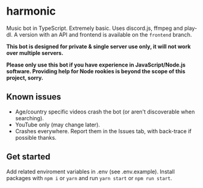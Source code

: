 # harmonic

Music bot in TypeScript. Extremely basic. Uses discord.js, ffmpeg and play-dl. A version with an API and frontend is available on the `frontend` branch.

**This bot is designed for private & single server use only, it will not work over multiple servers.**

**Please only use this bot if you have experience in JavaScript/Node.js software. Providing help for Node rookies is beyond the scope of this project, sorry.**

## Known issues

- Age/country specific videos crash the bot (or aren't discoverable when searching).
- YouTube only (may change later).
- Crashes everywhere. Report them in the Issues tab, with back-trace if possible thanks.

## Get started

Add related enviroment variables in .env (see .env.example). Install packages with `npm i` or `yarn` and run `yarn start` or `npm run start`.
